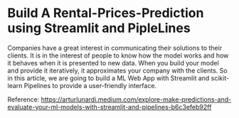 # Build A Rental-Prices-Prediction using Streamlit and PipleLines

Companies have a great interest in communicating their solutions to their clients. It is in the interest of people to know how the model works and how it behaves when it is presented to new data. When you build your model and provide it iteratively, it approximates your company with the clients. So in this article, we are going to build a ML Web App with Streamlit and scikit-learn Pipelines to provide a user-friendly interface.

Reference:
https://arturlunardi.medium.com/explore-make-predictions-and-evaluate-your-ml-models-with-streamlit-and-pipelines-b6c3efeb92ff 
